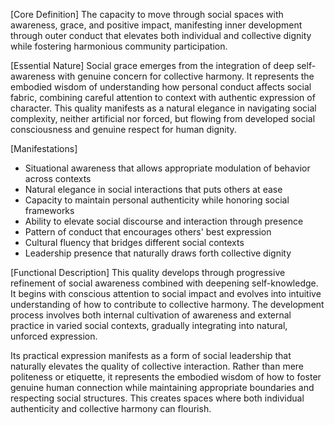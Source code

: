 [Core Definition]
The capacity to move through social spaces with awareness, grace, and positive impact, manifesting inner development through outer conduct that elevates both individual and collective dignity while fostering harmonious community participation.

[Essential Nature]
Social grace emerges from the integration of deep self-awareness with genuine concern for collective harmony. It represents the embodied wisdom of understanding how personal conduct affects social fabric, combining careful attention to context with authentic expression of character. This quality manifests as a natural elegance in navigating social complexity, neither artificial nor forced, but flowing from developed social consciousness and genuine respect for human dignity.

[Manifestations]
- Situational awareness that allows appropriate modulation of behavior across contexts
- Natural elegance in social interactions that puts others at ease
- Capacity to maintain personal authenticity while honoring social frameworks
- Ability to elevate social discourse and interaction through presence
- Pattern of conduct that encourages others' best expression
- Cultural fluency that bridges different social contexts
- Leadership presence that naturally draws forth collective dignity

[Functional Description]
This quality develops through progressive refinement of social awareness combined with deepening self-knowledge. It begins with conscious attention to social impact and evolves into intuitive understanding of how to contribute to collective harmony. The development process involves both internal cultivation of awareness and external practice in varied social contexts, gradually integrating into natural, unforced expression.

Its practical expression manifests as a form of social leadership that naturally elevates the quality of collective interaction. Rather than mere politeness or etiquette, it represents the embodied wisdom of how to foster genuine human connection while maintaining appropriate boundaries and respecting social structures. This creates spaces where both individual authenticity and collective harmony can flourish.
